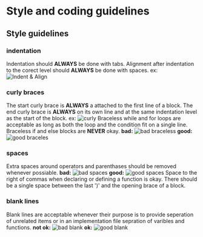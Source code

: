 Style and coding guidelines
===========================
Style guidelines
----------------

### indentation
Indentation should **ALWAYS** be done with tabs.
Alignment after indentation to the corect level should **ALWAYS** be done with spaces.
ex:
![Indent & Align](http://matter123.github.io/mossy2/indent-align.png "Indent & Align")
### curly braces
The start curly brace is **ALWAYS** a attached to the first line of a block.
The end curly brace is **ALWAYS** on its own line and at the same indentation level as the start of the block.
ex:
![curly](http://matter123.github.io/mossy2/curly.png "proper Curly brace")
Braceless while and for loops are acceptable as long as both the loop and the condition fit on a single line.
Braceless if and else blocks are **NEVER** okay.
**bad:**
![bad braceless](http://matter123.github.io/mossy2/no-brace-bad.png "braceless if not allowed")
**good:**
![good braceles](http://matter123.github.io/mossy2/no-brace-good.png "no extra whitespace")
### spaces
Extra spaces around operators and parenthases should be removed whenever possiable.
**bad:**
![bad spaces](http://matter123.github.io/mossy2/space-bad.png "extra whitespace")
**good:**
![good spaces](http://matter123.github.io/mossy2/space-good.png "no extra whitespace")
Space to the right of commas when declaring or defining a function is okay.
There should be a single space between the last ')' and the opening brace of a block.
### blank lines
Blank lines are acceptable whenever their purpose is to provide seperation of unrelated items
or in an implementation file sepration of varibles and functions.
**not ok:**
![bad blank](http://matter123.github.io/mossy2/blank-bad.png "an unacceptable use of blank lines")
**ok:**
![good blank](http://matter123.github.io/mossy2/blank-good.png "an acceptable use of blank lines")
